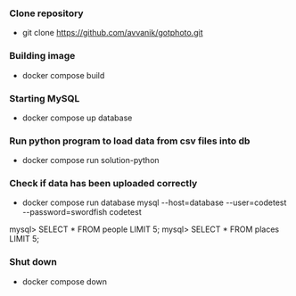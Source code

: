 
### Clone repository

- git clone https://github.com/avvanik/gotphoto.git


### Building image

- docker compose build

### Starting MySQL

- docker compose up database

### Run python program to load data from csv files into db

- docker compose run solution-python

### Check if data has been uploaded correctly

- docker compose run database mysql --host=database --user=codetest --password=swordfish codetest

mysql> SELECT * FROM people LIMIT 5;
mysql> SELECT * FROM places LIMIT 5;

### Shut down

- docker compose down





